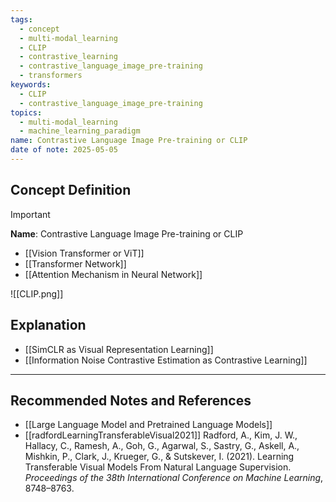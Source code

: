 ```yaml
---
tags:
  - concept
  - multi-modal_learning
  - CLIP
  - contrastive_learning
  - contrastive_language_image_pre-training
  - transformers
keywords:
  - CLIP
  - contrastive_language_image_pre-training
topics:
  - multi-modal_learning
  - machine_learning_paradigm
name: Contrastive Language Image Pre-training or CLIP
date of note: 2025-05-05
---
```


## Concept Definition

>[!important]
>**Name**: Contrastive Language Image Pre-training or CLIP



- [[Vision Transformer or ViT]]
- [[Transformer Network]]
- [[Attention Mechanism in Neural Network]]


![[CLIP.png]]


## Explanation


- [[SimCLR as Visual Representation Learning]]
- [[Information Noise Contrastive Estimation as Contrastive Learning]]




-----------
##  Recommended Notes and References


- [[Large Language Model and Pretrained Language Models]]
- [[radfordLearningTransferableVisual2021]]  Radford, A., Kim, J. W., Hallacy, C., Ramesh, A., Goh, G., Agarwal, S., Sastry, G., Askell, A., Mishkin, P., Clark, J., Krueger, G., & Sutskever, I. (2021). Learning Transferable Visual Models From Natural Language Supervision. _Proceedings of the 38th International Conference on Machine Learning_, 8748–8763. 